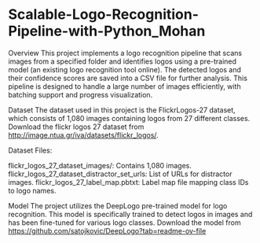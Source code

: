 # Scalable-Logo-Recognition-Pipeline-with-Python_Mohan
Overview
This project implements a logo recognition pipeline that scans images from a specified folder and identifies logos using a pre-trained model (an existing logo recognition tool online). 
The detected logos and their confidence scores are saved into a CSV file for further analysis. This pipeline is designed to handle a large number of images efficiently, with batching support and progress visualization.

Dataset
The dataset used in this project is the FlickrLogos-27 dataset, which consists of 1,080 images containing logos from 27 different classes.  
Download the flickr logos 27 dataset from http://image.ntua.gr/iva/datasets/flickr_logos/.

Dataset Files:

flickr_logos_27_dataset_images/: Contains 1,080 images.
flickr_logos_27_dataset_distractor_set_urls: List of URLs for distractor images.
flickr_logos_27_label_map.pbtxt: Label map file mapping class IDs to logo names.

Model
The project utilizes the DeepLogo pre-trained model for logo recognition. This model is specifically trained to detect logos in images and has been fine-tuned for various logo classes.
Download the model from https://github.com/satojkovic/DeepLogo?tab=readme-ov-file

 
